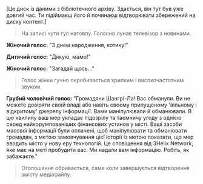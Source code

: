 [Це диск із даними з бібліотечного архіву. Здається, він тут був уже довгий час. Ти підіймаєш його й починаєш відтворювати збережений на диску контент.]

>На записі чути гул натовпу. Голосно лунає телевізор з новинами.

**Жіночий голос:** "З днем народження, котику!"

**Дитячий голос:** "Дякую, мамо!"

**Жіночий голос:** "Загадай щось..."

>Голос жінки гучно перебивається хрипким і високочастотним звуком.

**Грубий чоловічий голос:** "Громадяни Шангрі-Ла! Вас обманули. Ви не можете довіряти своїй владі або навіть своєму припущеному 'вільному і відкритому' джерелу інформації. Вами маніпулювали й обманювали. В цю хвилину ваш мер укладає підозрілу та таємничу угоду з однією серед найкорумпованіших фінансових установ у місті. Ваші засоби масової інформації були оплачені, щоб маніпулювати та обманювати громадян, з метою замовчування цієї історії із метою показати, що мер вводить місто у нову еру технологій. Це сповіщення від 3Helix Network, яке має на меті пробудити вас. Ми надали вам інформацію. Робіть, як забажаєте."

>Оголошення обривається, саме коли завершується відтворення змісту медіафайлу.